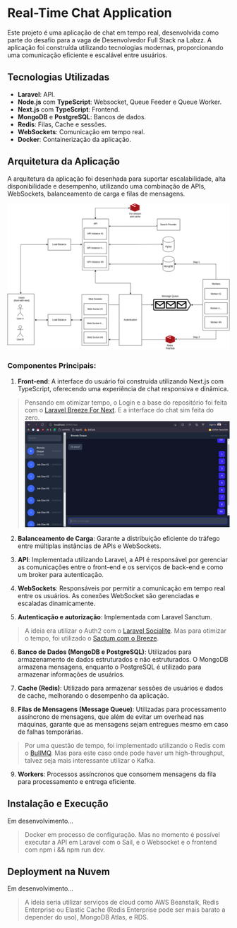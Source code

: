 # Real-Time Chat Application

Este projeto é uma aplicação de chat em tempo real, desenvolvida como parte do desafio para a vaga de Desenvolvedor Full Stack na Labzz. A aplicação foi construída utilizando tecnologias modernas, proporcionando uma comunicação eficiente e escalável entre usuários.

## Tecnologias Utilizadas

- **Laravel**: API.
- **Node.js** com **TypeScript**: Websocket, Queue Feeder e Queue Worker.
- **Next.js** com **TypeScript**: Frontend.
- **MongoDB** e **PostgreSQL**: Bancos de dados.
- **Redis**: Filas, Cache e sessões.
- **WebSockets**: Comunicação em tempo real.
- **Docker**: Containerização da aplicação.

## Arquitetura da Aplicação

A arquitetura da aplicação foi desenhada para suportar escalabilidade, alta disponibilidade e desempenho, utilizando uma combinação de APIs, WebSockets, balanceamento de carga e filas de mensagens.

![Arquitetura da Aplicação](./docs/arch.drawio.png)

### Componentes Principais:

1. **Front-end**: A interface do usuário foi construída utilizando Next.js com TypeScript, oferecendo uma experiência de chat responsiva e dinâmica.
> Pensando em otimizar tempo, o Login e a base do repositório foi feita com o [Laravel Breeze For Next](https://github.com/laravel/breeze-next). E a interface do chat sim feita do zero.
![chat](./docs/chat.png)

2. **Balanceamento de Carga**: Garante a distribuição eficiente do tráfego entre múltiplas instâncias de APIs e WebSockets.

3. **API**: Implementada utilizando Laravel, a API é responsável por gerenciar as comunicações entre o front-end e os serviços de back-end e como um broker para autenticação.

4. **WebSockets**: Responsáveis por permitir a comunicação em tempo real entre os usuários. As conexões WebSocket são gerenciadas e escaladas dinamicamente.

5. **Autenticação e autorização**: Implementada com Laravel Sanctum.
> A ideia era utilizar o Auth2 com o [Laravel Socialite](https://laravel.com/docs/11.x/socialite). Mas para otimizar o tempo, foi utilizado o [Sactum com o Breeze](https://laravel.com/docs/11.x/starter-kits#breeze-and-next).

6. **Banco de Dados (MongoDB e PostgreSQL)**: Utilizados para armazenamento de dados estruturados e não estruturados. O MongoDB armazena mensagens, enquanto o PostgreSQL é utilizado para armazenar informações de usuários.

7. **Cache (Redis)**: Utilizado para armazenar sessões de usuários e dados de cache, melhorando o desempenho da aplicação.

8. **Filas de Mensagens (Message Queue)**: Utilizadas para processamento assíncrono de mensagens, que além de evitar um overhead nas máquinas, garante que as mensagens sejam entregues mesmo em caso de falhas temporárias.
> Por uma questão de tempo, foi implementado utilizando o Redis com o [BullMQ](https://docs.bullmq.io). Mas para este caso onde pode haver um high-throughput, talvez seja mais interessante utilizar o Kafka. 

9. **Workers**: Processos assíncronos que consomem mensagens da fila para processamento e entrega eficiente.

## Instalação e Execução

Em desenvolvimento...
> Docker em processo de configuração. Mas no momento é possível executar a API em Laravel com o Sail, e o Websocket e o frontend com npm i && npm run dev.

## Deployment na Nuvem

Em desenvolvimento...
> A ideia seria utilizar serviços de cloud como AWS Beanstalk, Redis Enterprise ou Elastic Cache (Redis Enterprise pode ser mais barato a depender do uso), MongoDB Atlas, e RDS.
